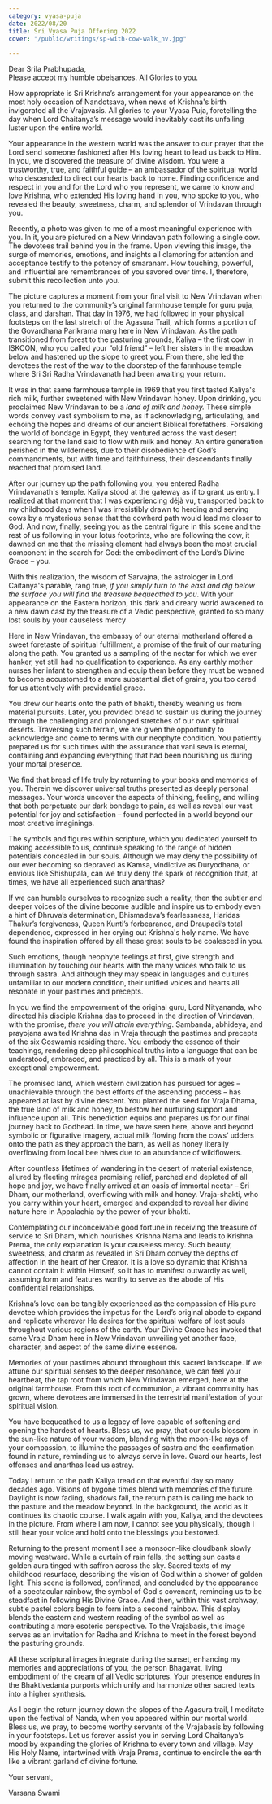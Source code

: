 ```yaml
---
category: vyasa-puja
date: 2022/08/20
title: Sri Vyasa Puja Offering 2022
cover: "/public/writings/sp-with-cow-walk_nv.jpg"

---
```

Dear Srila Prabhupada,  
 Please accept my humble obeisances. All Glories to you.

How appropriate is Sri Krishna’s arrangement for your appearance on the most holy occasion of Nandotsava, when news of Krishna's birth invigorated all the Vrajavasis. All glories to your Vyasa Puja, foretelling the day when Lord Chaitanya’s message would inevitably cast its unfailing luster upon the entire world.

Your appearance in the western world was the answer to our prayer that the Lord send someone fashioned after His loving heart to lead us back to Him. In you, we discovered the treasure of divine wisdom. You were a trustworthy, true, and faithful guide – an ambassador of the spiritual world who descended to direct our hearts back to home. Finding confidence and respect in you and for the Lord who you represent, we came to know and love Krishna, who extended His loving hand in you, who spoke to you, who revealed the beauty, sweetness, charm, and splendor of Vrindavan through you.

Recently, a photo was given to me of a most meaningful experience with you. In it, you are pictured on a New Vrindavan path following a single cow. The devotees trail behind you in the frame. Upon viewing this image, the surge of memories, emotions, and insights all clamoring for attention and acceptance testify to the potency of smaranam. How touching, powerful, and influential are remembrances of you savored over time. I, therefore, submit this recollection unto you.

The picture captures a moment from your final visit to New Vrindavan when you returned to the community’s original farmhouse temple for guru puja, class, and darshan. That day in 1976, we had followed in your physical footsteps on the last stretch of the Agasura Trail, which forms a portion of the Govardhana Parikrama marg here in New Vrindavan. As the path transitioned from forest to the pasturing grounds, Kaliya – the first cow in ISKCON, who you called your “old friend” – left her sisters in the meadow below and hastened up the slope to greet you. From there, she led the devotees the rest of the way to the doorstep of the farmhouse temple where Sri Sri Radha Vrindavanath had been awaiting your return.

It was in that same farmhouse temple in 1969 that you first tasted Kaliya's rich milk, further sweetened with New Vrindavan honey. Upon drinking, you proclaimed New Vrindavan to be a _land of milk and honey._ These simple words convey vast symbolism to me, as if acknowledging, articulating, and echoing the hopes and dreams of our ancient Biblical forefathers. Forsaking the world of bondage in Egypt, they ventured across the vast desert searching for the land said to flow with milk and honey. An entire generation perished in the wilderness, due to their disobedience of God’s commandments, but with time and faithfulness, their descendants finally reached that promised land.

After our journey up the path following you, you entered Radha Vrindavanath's temple. Kaliya stood at the gateway as if to grant us entry. I realized at that moment that I was experiencing déjà vu, transported back to my childhood days when I was irresistibly drawn to herding and serving cows by a mysterious sense that the cowherd path would lead me closer to God. And now, finally, seeing you as the central figure in this scene and the rest of us following in your lotus footprints, who are following the cow, it dawned on me that the missing element had always been the most crucial component in the search for God: the embodiment of the Lord’s Divine Grace – you.

With this realization, the wisdom of Sarvajna, the astrologer in Lord Caitanya's parable, rang true, _if you simply turn to the east and dig below the surface you will find the treasure bequeathed to you_. With your appearance on the Eastern horizon, this dark and dreary world awakened to a new dawn cast by the treasure of a Vedic perspective, granted to so many lost souls by your causeless mercy

Here in New Vrindavan, the embassy of our eternal motherland offered a sweet foretaste of spiritual fulfillment, a promise of the fruit of our maturing along the path. You granted us a sampling of the nectar for which we ever hanker, yet still had no qualification to experience. As any earthly mother nurses her infant to strengthen and equip them before they must be weaned to become accustomed to a more substantial diet of grains, you too cared for us attentively with providential grace.

You drew our hearts onto the path of bhakti, thereby weaning us from material pursuits. Later, you provided bread to sustain us during the journey through the challenging and prolonged stretches of our own spiritual deserts. Traversing such terrain, we are given the opportunity to acknowledge and come to terms with our neophyte condition. You patiently prepared us for such times with the assurance that vani seva is eternal, containing and expanding everything that had been nourishing us during your mortal presence.

We find that bread of life truly by returning to your books and memories of you. Therein we discover universal truths presented as deeply personal messages. Your words uncover the aspects of thinking, feeling, and willing that both perpetuate our dark bondage to pain, as well as reveal our vast potential for joy and satisfaction – found perfected in a world beyond our most creative imaginings.

The symbols and figures within scripture, which you dedicated yourself to making accessible to us, continue speaking to the range of hidden potentials concealed in our souls. Although we may deny the possibility of our ever becoming so depraved as Kamsa, vindictive as Duryodhana, or envious like Shishupala, can we truly deny the spark of recognition that, at times, we have all experienced such anarthas?

If we can humble ourselves to recognize such a reality, then the subtler and deeper voices of the divine become audible and inspire us to embody even a hint of Dhruva’s determination, Bhismadeva’s fearlessness, Haridas Thakur’s forgiveness, Queen Kunti’s forbearance, and Draupadi’s total dependence, expressed in her crying out Krishna's holy name. We have found the inspiration offered by all these great souls to be coalesced in you.

Such emotions, though neophyte feelings at first, give strength and illumination by touching our hearts with the many voices who talk to us through sastra. And although they may speak in languages and cultures unfamiliar to our modern condition, their unified voices and hearts all resonate in your pastimes and precepts.

In you we find the empowerment of the original guru, Lord Nityananda, who directed his disciple Krishna das to proceed in the direction of Vrindavan, with the promise, _there you will attain everything_. Sambanda, abhideya, and prayojana awaited Krishna das in Vraja through the pastimes and precepts of the six Goswamis residing there. You embody the essence of their teachings, rendering deep philosophical truths into a language that can be understood, embraced, and practiced by all. This is a mark of your exceptional empowerment.

The promised land, which western civilization has pursued for ages – unachievable through the best efforts of the ascending process – has appeared at last by divine descent. You planted the seed for Vraja Dhama, the true land of milk and honey, to bestow her nurturing support and influence upon all. This benediction equips and prepares us for our final journey back to Godhead. In time, we have seen here, above and beyond symbolic or figurative imagery, actual milk flowing from the cows’ udders onto the path as they approach the barn, as well as honey literally overflowing from local bee hives due to an abundance of wildflowers.

After countless lifetimes of wandering in the desert of material existence, allured by fleeting mirages promising relief, parched and depleted of all hope and joy, we have finally arrived at an oasis of immortal nectar – Sri Dham, our motherland, overflowing with milk and honey. Vraja-shakti, who you carry within your heart, emerged and expanded to reveal her divine nature here in Appalachia by the power of your bhakti.

Contemplating our inconceivable good fortune in receiving the treasure of service to Sri Dham, which nourishes Krishna Nama and leads to Krishna Prema, the only explanation is your causeless mercy. Such beauty, sweetness, and charm as revealed in Sri Dham convey the depths of affection in the heart of her Creator. It is a love so dynamic that Krishna cannot contain it within Himself, so it has to manifest outwardly as well, assuming form and features worthy to serve as the abode of His confidential relationships.

Krishna’s love can be tangibly experienced as the compassion of His pure devotee which provides the impetus for the Lord’s original abode to expand and replicate wherever He desires for the spiritual welfare of lost souls throughout various regions of the earth. Your Divine Grace has invoked that same Vraja Dham here in New Vrindavan unveiling yet another face, character, and aspect of the same divine essence.

Memories of your pastimes abound throughout this sacred landscape. If we attune our spiritual senses to the deeper resonance, we can feel your heartbeat, the tap root from which New Vrindavan emerged, here at the original farmhouse. From this root of communion, a vibrant community has grown, where devotees are immersed in the terrestrial manifestation of your spiritual vision.

You have bequeathed to us a legacy of love capable of softening and opening the hardest of hearts. Bless us, we pray, that our souls blossom in the sun-like nature of your wisdom, blending with the moon-like rays of your compassion, to illumine the passages of sastra and the confirmation found in nature, reminding us to always serve in love. Guard our hearts, lest offenses and anarthas lead us astray.

Today I return to the path Kaliya tread on that eventful day so many decades ago. Visions of bygone times blend with memories of the future. Daylight is now fading, shadows fall, the return path is calling me back to the pasture and the meadow beyond. In the background, the world as it continues its chaotic course. I walk again with you, Kaliya, and the devotees in the picture. From where I am now, I cannot see you physically, though I still hear your voice and hold onto the blessings you bestowed.

Returning to the present moment I see a monsoon-like cloudbank slowly moving westward. While a curtain of rain falls, the setting sun casts a golden aura tinged with saffron across the sky. Sacred texts of my childhood resurface, describing the vision of God within a shower of golden light. This scene is followed, confirmed, and concluded by the appearance of a spectacular rainbow, the symbol of God's covenant, reminding us to be steadfast in following His Divine Grace. And then, within this vast archway, subtle pastel colors begin to form into a second rainbow. This display blends the eastern and western reading of the symbol as well as contributing a more esoteric perspective. To the Vrajabasis, this image serves as an invitation for Radha and Krishna to meet in the forest beyond the pasturing grounds.

All these scriptural images integrate during the sunset, enhancing my memories and appreciations of you, the person Bhagavat, living embodiment of the cream of all Vedic scriptures. Your presence endures in the Bhaktivedanta purports which unify and harmonize other sacred texts into a higher synthesis.

As I begin the return journey down the slopes of the Agasura trail, I meditate upon the festival of Nanda, when you appeared within our mortal world. Bless us, we pray, to become worthy servants of the Vrajabasis by following in your footsteps. Let us forever assist you in serving Lord Chaitanya’s mood by expanding the glories of Krishna to every town and village. May His Holy Name, intertwined with Vraja Prema, continue to encircle the earth like a vibrant garland of divine fortune.

Your servant,

Varsana Swami
